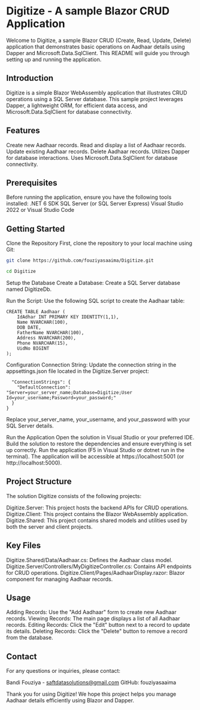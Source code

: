 # Digitize - A sample Blazor CRUD Application

Welcome to Digitize, a sample Blazor CRUD (Create, Read, Update, Delete) application that demonstrates basic operations on Aadhaar details using Dapper and Microsoft.Data.SqlClient. This README will guide you through setting up and running the application.


## Introduction
Digitize is a simple Blazor WebAssembly application that illustrates CRUD operations using a SQL Server database. This sample project leverages Dapper, a lightweight ORM, for efficient data access, and Microsoft.Data.SqlClient for database connectivity.

## Features
Create new Aadhaar records.
Read and display a list of Aadhaar records.
Update existing Aadhaar records.
Delete Aadhaar records.
Utilizes Dapper for database interactions.
Uses Microsoft.Data.SqlClient for database connectivity.

## Prerequisites
Before running the application, ensure you have the following tools installed:
.NET 6 SDK
SQL Server (or SQL Server Express)
Visual Studio 2022 or Visual Studio Code

## Getting Started
Clone the Repository
First, clone the repository to your local machine using Git:

```bash
git clone https://github.com/fouziyasaaima/Digitize.git
```

```bash
cd Digitize
```

Setup the Database
Create a Database: Create a SQL Server database named DigitizeDb.

Run the Script: Use the following SQL script to create the Aadhaar table:

```
CREATE TABLE Aadhaar (
    IdAdhar INT PRIMARY KEY IDENTITY(1,1),
    Name NVARCHAR(100),
    DOB DATE,
    FatherName NVARCHAR(100),
    Address NVARCHAR(200),
    Phone NVARCHAR(15),
    UidNo BIGINT
);
```

Configuration
Connection String: Update the connection string in the appsettings.json file located in the Digitize.Server project:

```{
  "ConnectionStrings": {
    "DefaultConnection": "Server=your_server_name;Database=Digitize;User Id=your_username;Password=your_password;"
  }
}
```

Replace your_server_name, your_username, and your_password with your SQL Server details.


Run the Application
Open the solution in Visual Studio or your preferred IDE.
Build the solution to restore the dependencies and ensure everything is set up correctly.
Run the application (F5 in Visual Studio or dotnet run in the terminal).
The application will be accessible at https://localhost:5001 (or http://localhost:5000).

## Project Structure
The solution Digitize consists of the following projects:

Digitize.Server: This project hosts the backend APIs for CRUD operations.
Digitize.Client: This project contains the Blazor WebAssembly application.
Digitize.Shared: This project contains shared models and utilities used by both the server and client projects.

## Key Files
Digitize.Shared/Data/Aadhaar.cs: Defines the Aadhaar class model.
Digitize.Server/Controllers/MyDigitizeController.cs: Contains API endpoints for CRUD operations.
Digitize.Client/Pages/AadhaarDisplay.razor: Blazor component for managing Aadhaar records.

## Usage
Adding Records: Use the "Add Aadhaar" form to create new Aadhaar records.
Viewing Records: The main page displays a list of all Aadhaar records.
Editing Records: Click the "Edit" button next to a record to update its details.
Deleting Records: Click the "Delete" button to remove a record from the database.

## Contact
For any questions or inquiries, please contact:

Bandi Fouziya - saftdatasolutions@gmail.com
GitHub: fouziyasaaima

Thank you for using Digitize! We hope this project helps you manage Aadhaar details efficiently using Blazor and Dapper.
